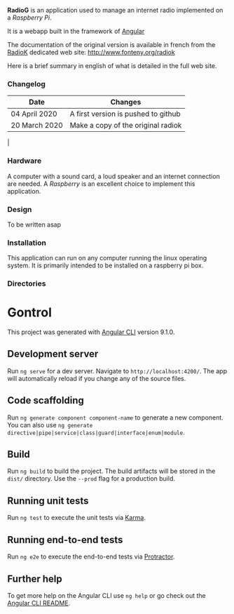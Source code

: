 
**RadioG** is an application used to manage an internet radio implemented
on a *Raspberry Pi*.

It is a webapp built in the framework of [Angular](https://angular.io/)

The documentation of the original version is available in french from 
the [RadioK](http://www.fonteny.org/radiok) dedicated web site:
http://www.fonteny.org/radiok

Here is a brief summary in english of what is detailed in the full web site.

### Changelog
| Date         | Changes |
|--------------|---------|
| 04 April 2020 | A first version is pushed to github |
| 20 March 2020 | Make a copy of the original radiok |
|
### Hardware

A computer with a sound card, a loud speaker and an internet
connection are needed. A *Raspberry* is an excellent choice to implement
this application.

### Design

To be written asap

### Installation

This application can run on any computer running the linux operating system.
It is primarily intended to be installed on a raspberry pi box.

### Directories

# Gontrol

This project was generated with [Angular CLI](https://github.com/angular/angular-cli) version 9.1.0.

## Development server

Run `ng serve` for a dev server. Navigate to `http://localhost:4200/`. The app will automatically reload if you change any of the source files.

## Code scaffolding

Run `ng generate component component-name` to generate a new component. You can also use `ng generate directive|pipe|service|class|guard|interface|enum|module`.

## Build

Run `ng build` to build the project. The build artifacts will be stored in the `dist/` directory. Use the `--prod` flag for a production build.

## Running unit tests

Run `ng test` to execute the unit tests via [Karma](https://karma-runner.github.io).

## Running end-to-end tests

Run `ng e2e` to execute the end-to-end tests via [Protractor](http://www.protractortest.org/).

## Further help

To get more help on the Angular CLI use `ng help` or go check out the [Angular CLI README](https://github.com/angular/angular-cli/blob/master/README.md).
